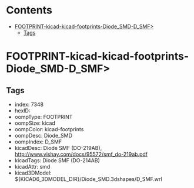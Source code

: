 



Contents
========

* [FOOTPRINT-kicad-kicad-footprints-Diode_SMD-D_SMF>](#footprint-kicad-kicad-footprints-diode_smd-d_smf)
	* [Tags](#tags)

# FOOTPRINT-kicad-kicad-footprints-Diode_SMD-D_SMF>

## Tags

- index: 7348
- hexID: 
- oompType: FOOTPRINT
- oompSize: kicad
- oompColor: kicad-footprints
- oompDesc: Diode_SMD
- oompIndex: D_SMF
- kicadDesc: Diode SMF (DO-219AB), http://www.vishay.com/docs/95572/smf_do-219ab.pdf
- kicadTags: Diode SMF (DO-214AB)
- kicadAttr: smd
- kicad3DModel: ${KICAD6_3DMODEL_DIR}/Diode_SMD.3dshapes/D_SMF.wrl
